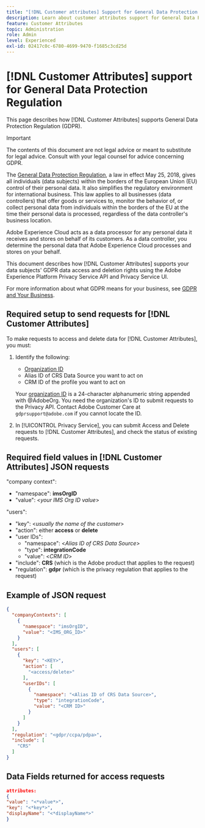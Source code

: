 ```yaml
---
title: "[!DNL Customer attributes] Support for General Data Protection Regulation"
description: Learn about customer attributes support for General Data Protection Regulation
feature: Customer Attributes
topic: Administration
role: Admin
level: Experienced
exl-id: 02417c0c-6780-4699-9470-f1685c3cd25d
---
```

# [!DNL Customer Attributes] support for General Data Protection Regulation

This page describes how [!DNL Customer Attributes] supports General Data Protection Regulation (GDPR).

>[!IMPORTANT]
>
>The contents of this document are not legal advice or meant to substitute for legal advice. Consult with your legal counsel for advice concerning GDPR.

The [General Data Protection Regulation](https://business.adobe.com/privacy/general-data-protection-regulation.html), a law in effect May 25, 2018, gives all individuals (data subjects) within the borders of the European Union (EU) control of their personal data. It also simplifies the regulatory environment for international business. This law applies to all businesses (data controllers) that offer goods or services to, monitor the behavior of, or collect personal data from individuals within the borders of the EU at the time their personal data is processed, regardless of the data controller's business location.

Adobe Experience Cloud acts as a data processor for any personal data it receives and stores on behalf of its customers. As a data controller, you determine the personal data that Adobe Experience Cloud processes and stores on your behalf.

This document describes how [!DNL Customer Attributes] supports your data subjects' GDPR data access and deletion rights using the Adobe Experience Platform Privacy Service API and Privacy Service UI.

For more information about what GDPR means for your business, see [GDPR and Your Business](https://business.adobe.com/privacy/general-data-protection-regulation.html).

## Required setup to send requests for [!DNL Customer Attributes]

To make requests to access and delete data for [!DNL Customer Attributes], you must:

1. Identify the following:

   * [Organization ID](../../administration/organizations.md)
   * Alias ID of CRS Data Source you want to act on
   * CRM ID of the profile you want to act on

   Your [organization ID](../../administration/organizations.md) is a 24-character alphanumeric string appended with @AdobeOrg. You need the organization's ID to submit requests to the Privacy API. Contact Adobe Customer Care at `gdprsupport@adobe.com` if you cannot locate the ID.

1. In [!UICONTROL Privacy Service], you can submit Access and Delete requests to [!DNL Customer Attributes], and check the status of existing requests.

## Required field values in [!DNL Customer Attributes] JSON requests

"company context":

* "namespace": **imsOrgID**
* "value": <*your IMS Org ID value*>

"users":

* "key": <*usually the name of the customer*>
* "action": either **access** or **delete**
* "user IDs":
    * "namespace": <*Alias ID of CRS Data Source*>
    * "type": **integrationCode**
    * "value": <*CRM ID*>
* "include": **CRS** (which is the Adobe product that applies to the request)
* "regulation": **gdpr** (which is the privacy regulation that applies to the request)

## Example of JSON request

```json
{
  "companyContexts": [
    {
      "namespace": "imsOrgID",
      "value": "<IMS_ORG_ID>"
    }
  ],
  "users": [
    {
      "key": "<KEY>",
      "action": [
        "<access/delete>"
      ],
      "userIDs": [
        {
          "namespace": "<Alias ID of CRS Data Source>",
          "type": "integrationCode",
          "value": "<CRM ID>"
        }
      ]
    }
  ],
  "regulation": "<gdpr/ccpa/pdpa>",
  "include": [
    "CRS"
  ]
}
```

## Data Fields returned for access requests

```json
attributes:
{
"value": "<*value*>",
"key": "<*key*>",
"displayName": "<*displayName*>"
}
```
